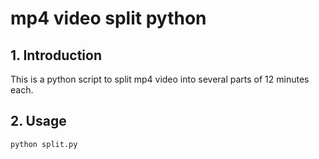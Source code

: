 # mp4 video split python

## 1. Introduction

This is a python script to split mp4 video into several parts of 12 minutes each.

## 2. Usage

```bash
python split.py
```
